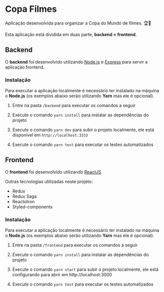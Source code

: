 # Copa Filmes

Aplicação desenvolvida para organizar a Copa do Mundo de filmes. :trophy::movie_camera:

Esta aplicação está dividida em duas parte, **backend** e **frontend**.

## Backend

O **backend** foi desenvolvido utilizando [Node.js](https://nodejs.org) e [Express](https://expressjs.com) para servir a aplicação frontend.

### Instalação

Para executar a aplicação localmente é necessário ter instalado na máquina o **Node.js** (os exemplos abaixo serão utilizando **Yarn** mas ele é opcional).

1. Entre na pasta `/backend` para executar os comandos a seguir

2. Execute o comando `yarn install` para instalar as dependências do projeto

3. Execute o comando `yarn dev` para subir o projeto localmente, ele está disponível em `http://localhost:3333`

4. Execute o comando `yarn test` para executar os testes automatizados

## Frontend

O **frontend** foi desenvolvido utilizando [ReactJS](https://reactjs.org).

Outras tecnologias utilizadas neste projeto:

- Redux
- Redux Saga
- Reactotron
- Styled-components

### Instalação

Para executar a aplicação localmente é necessário ter instalado na máquina o **Node.js** (os exemplos abaixo serão utilizando **Yarn** mas ele é opcional).

1. Entre na pasta `/frontend` para executar os comandos a seguir

2. Execute o comando `yarn install` para instalar as dependências do projeto

3. Execute o comando `yarn start` para subir o projeto localmente, ele está configurando para abrir em http://localhost:3000

4. Execute o comando `yarn test` para executar os testes automatizados
